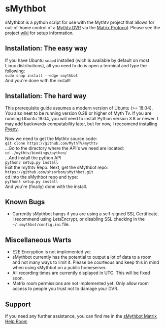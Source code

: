 # sMythbot
sMythbot is a python script for use with the Mythtv project that allows for out-of-home control of a [Mythtv DVR](https://www.mythtv.org/) via the [Matrix Protocol](https://matrix.org/). Please see the project [wiki](https://github.com/shsorbom/sMythbot/wiki) for setup information. 
## Installation: The easy way
If you have Ubuntu `snapd` installed (wich is available by default on most Linux distributions), all you need to do is open a terminal and type the following:  
`sudo snap install --edge smythbot`  
And you're done with the install!  

## Installation: The hard way 
This prerequisite guide assumes a modern version of Ubuntu (>= 18.04). You also neet to be running  version 0.28 or higher of Myth Tv.
If you are running Ubuntu 18.04, you will need to install Python version 3.8 or newer. 
I may add backwards compatability later, but for now, I reccomend installing [Pyenv](https://realpython.com/intro-to-pyenv/).   

Now we need to get the Mythtv source code:  
`git clone https://github.com/MythTV/mythtv`  
...Go to the directory where the API's we need are located:  
`cd ./mythtv/bindings/python/`  
...And install the python API  
`python3 setup.py install`   
Exit the mythtv Repo.
Next, get the sMythbot repo:  
`https://github.com/shsorbom/sMythbot.git`  
cd into the sMythbot repo and type:  
`python3 setup.py install`  
And you're (finally) done with the install.

## Known Bugs
* Currently sMythbot hangs if you are using a self-signed SSL Certificate. I recommend using LetsEncrypt, or disabling SSL checking in the `~/.smythbot/config.ini` file.

## Miscellaneous Warts
* E2E Encryption is not implemented yet
* sMythbot currently has the potential to output a lot of data to a room and not many ways to limit it. Please be courteous and keep this in mind when using sMythbot on a public homeserver. 
* All recording times are currently displayed in UTC. This will be fixed soon.
* Matrix room permissions are not implemented yet. Only allow room access to people you trust not to damage your DVR.

## Support
If you need any further assistance, you can find me in the [sMythbot Matrix Help Room](https://matrix.to/#/!PTdRVAqaNwJYXRkcYt:matrix.org?via=matrix.org)
